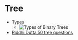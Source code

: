 # Tree

- Types
    - ![Types of Binary Trees](https://mayurji.github.io/assets/images/dsa/variant_BT.png)
- [Riddhi Dutta 50 tree questions](https://docs.google.com/document/d/1HPtAGnG6Uua4jUYG_LD2Rm1QNNwlw6-2t0jJJ_Locd8/edit)